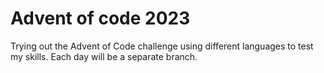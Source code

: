 # Advent of code 2023

Trying out the Advent of Code challenge using different languages to test my skills. Each day will be a separate branch.




